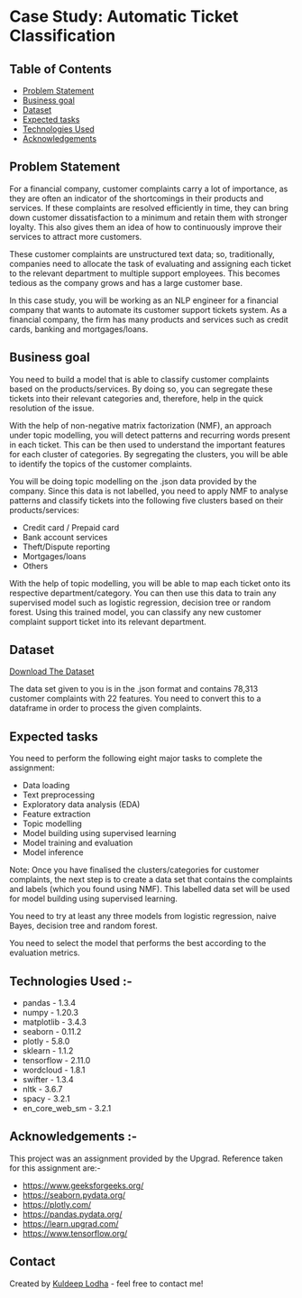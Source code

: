 # Case Study: Automatic Ticket Classification


## Table of Contents
* [Problem Statement](#problem-statement)
* [Business goal](#business-goal)
* [Dataset](#dataset)
* [Expected tasks](#expected-tasks)
* [Technologies Used](#technologies-used)
* [Acknowledgements](#acknowledgements)


## Problem Statement

For a financial company, customer complaints carry a lot of importance, as they are often an indicator of the shortcomings in their products and services. If these complaints are resolved efficiently in time, they can bring down customer dissatisfaction to a minimum and retain them with stronger loyalty. This also gives them an idea of how to continuously improve their services to attract more customers. 

These customer complaints are unstructured text data; so, traditionally, companies need to allocate the task of evaluating and assigning each ticket to the relevant department to multiple support employees. This becomes tedious as the company grows and has a large customer base.

In this case study, you will be working as an NLP engineer for a financial company that wants to automate its customer support tickets system. As a financial company, the firm has many products and services such as credit cards, banking and mortgages/loans. 

## Business goal

You need to build a model that is able to classify customer complaints based on the products/services. By doing so, you can segregate these tickets into their relevant categories and, therefore, help in the quick resolution of the issue.

With the help of non-negative matrix factorization (NMF), an approach under topic modelling, you will detect patterns and recurring words present in each ticket. This can be then used to understand the important features for each cluster of categories. By segregating the clusters, you will be able to identify the topics of the customer complaints. 

You will be doing topic modelling on the .json data provided by the company. Since this data is not labelled, you need to apply NMF to analyse patterns and classify tickets into the following five clusters based on their products/services:

- Credit card / Prepaid card
- Bank account services
- Theft/Dispute reporting
- Mortgages/loans
- Others 

With the help of topic modelling, you will be able to map each ticket onto its respective department/category. You can then use this data to train any supervised model such as logistic regression, decision tree or random forest. Using this trained model, you can classify any new customer complaint support ticket into its relevant department.


## Dataset

[Download The Dataset](https://drive.google.com/file/d/1Y4Yzh1uTLIBLnJq1_QvoosFx9giiR1_K/view)

The data set given to you is in the .json format and contains 78,313 customer complaints with 22 features. You need to convert this to a dataframe in order to process the given complaints.


## Expected tasks

You need to perform the following eight major tasks to complete the assignment:

- Data loading
- Text preprocessing
- Exploratory data analysis (EDA)
- Feature extraction
- Topic modelling 
- Model building using supervised learning
- Model training and evaluation
- Model inference


Note: Once you have finalised the clusters/categories for customer complaints, the next step is to create a data set that contains the complaints and labels (which you found using NMF). This labelled data set will be used for model building using supervised learning. 

You need to try at least any three models from logistic regression, naive Bayes, decision tree and random forest. 

You need to select the model that performs the best according to the evaluation metrics.


## Technologies Used :-
- pandas - 1.3.4
- numpy - 1.20.3
- matplotlib - 3.4.3
- seaborn - 0.11.2
- plotly - 5.8.0
- sklearn - 1.1.2
- tensorflow - 2.11.0
- wordcloud - 1.8.1
- swifter - 1.3.4
- nltk - 3.6.7
- spacy - 3.2.1
- en_core_web_sm - 3.2.1

## Acknowledgements :-
This project was an assignment provided by the Upgrad.
Reference taken for this assignment are:-
- https://www.geeksforgeeks.org/
- https://seaborn.pydata.org/
- https://plotly.com/
- https://pandas.pydata.org/
- https://learn.upgrad.com/
- https://www.tensorflow.org/


## Contact
Created by [Kuldeep Lodha](https://github.com/kuldeeplodha) - feel free to contact me!
